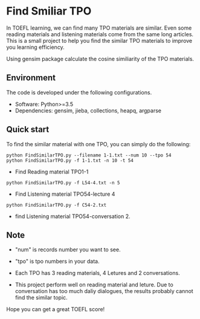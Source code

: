 # Find Smiliar TPO 

In TOEFL learning, we can find many TPO materials are similar. Even some reading materials and listening materials come from the same long articles. This is a small project to help you find the similar TPO materials to improve you learning efficiency.

Using gensim package calculate the cosine similiarity of the TPO materials.

## Environment
The code is developed under the following configurations.
- Software: Python>=3.5
- Dependencies: gensim, jieba, collections, heapq, argparse

## Quick start
To find the similar material with one TPO, you can simply do the following:

```
python FindSimilarTPO.py --filename 1-1.txt --num 10 --tpo 54
python FindSimilarTPO.py -f 1-1.txt -n 10 -t 54 
```
* Find Reading material TPO1-1
```
python FindSimilarTPO.py -f L54-4.txt -n 5
```
* Find Listening material TPO54-lecture 4
```
python FindSimilarTPO.py -f C54-2.txt 
```
* find Listening material TPO54-conversation 2.

## Note

* "num" is records number you want to see. 

* "tpo" is tpo numbers in your data.

* Each TPO has 3 reading materials, 4 Letures and 2 conversations.

* This project perform well on reading material and leture. Due to conversation has too much daliy dialogues, the results probably cannot find the similar topic.

Hope you can get a great TOEFL score!






